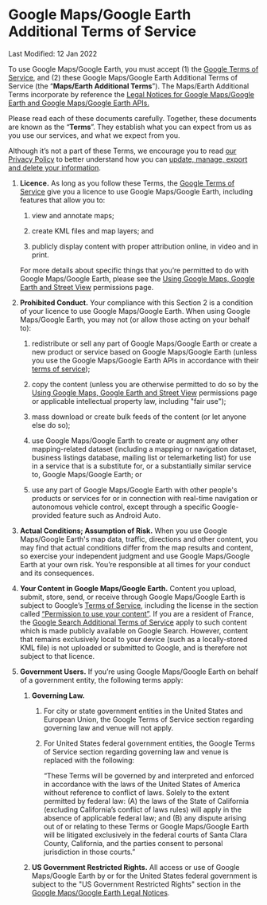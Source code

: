 Google Maps/Google Earth Additional Terms of Service
====================================================

Last Modified: 12 Jan 2022

To use Google Maps/Google Earth, you must accept (1) the [Google Terms of Service](https://policies.google.com/terms), and (2) these Google Maps/Google Earth Additional Terms of Service (the “**Maps/Earth Additional Terms**”). The Maps/Earth Additional Terms incorporate by reference the [Legal Notices for Google Maps/Google Earth and Google Maps/Google Earth APIs.](https://www.google.com/help/legalnotices_maps/)

Please read each of these documents carefully. Together, these documents are known as the “**Terms**”. They establish what you can expect from us as you use our services, and what we expect from you.

Although it’s not a part of these Terms, we encourage you to read [our Privacy Policy](https://policies.google.com/privacy) to better understand how you can [update, manage, export and delete your information](https://myaccount.google.com/).

1.  **Licence.** As long as you follow these Terms, the [Google Terms of Service](https://policies.google.com/terms) give you a licence to use Google Maps/Google Earth, including features that allow you to:
    
    1.  view and annotate maps;
        
    2.  create KML files and map layers; and
        
    3.  publicly display content with proper attribution online, in video and in print.
        
    
    For more details about specific things that you’re permitted to do with Google Maps/Google Earth, please see the [Using Google Maps, Google Earth and Street View](https://www.google.com/intl/en-GB/permissions/geoguidelines/) permissions page.
    
2.  **Prohibited Conduct.** Your compliance with this Section 2 is a condition of your licence to use Google Maps/Google Earth. When using Google Maps/Google Earth, you may not (or allow those acting on your behalf to):
    
    1.  redistribute or sell any part of Google Maps/Google Earth or create a new product or service based on Google Maps/Google Earth (unless you use the Google Maps/Google Earth APIs in accordance with their [terms of service](https://cloud.google.com/maps-platform/terms/));
        
    2.  copy the content (unless you are otherwise permitted to do so by the [Using Google Maps, Google Earth and Street View](https://www.google.com/intl/en-GB/permissions/geoguidelines/) permissions page or applicable intellectual property law, including "fair use");
        
    3.  mass download or create bulk feeds of the content (or let anyone else do so);
        
    4.  use Google Maps/Google Earth to create or augment any other mapping-related dataset (including a mapping or navigation dataset, business listings database, mailing list or telemarketing list) for use in a service that is a substitute for, or a substantially similar service to, Google Maps/Google Earth; or
        
    5.  use any part of Google Maps/Google Earth with other people's products or services for or in connection with real-time navigation or autonomous vehicle control, except through a specific Google-provided feature such as Android Auto.
        
3.  **Actual Conditions; Assumption of Risk.** When you use Google Maps/Google Earth's map data, traffic, directions and other content, you may find that actual conditions differ from the map results and content, so exercise your independent judgment and use Google Maps/Google Earth at your own risk. You’re responsible at all times for your conduct and its consequences.
    
4.  **Your Content in Google Maps/Google Earth.** Content you upload, submit, store, send, or receive through Google Maps/Google Earth is subject to Google’s [Terms of Service](https://policies.google.com/terms), including the license in the section called [“Permission to use your content”](https://policies.google.com/terms/update#toc-permission). If you are a resident of France, the [Google Search Additional Terms of Service](https://www.google.com/search/about/terms/france/) apply to such content which is made publicly available on Google Search. However, content that remains exclusively local to your device (such as a locally-stored KML file) is not uploaded or submitted to Google, and is therefore not subject to that licence.
    
5.  **Government Users.** If you’re using Google Maps/Google Earth on behalf of a government entity, the following terms apply:
    
    1.  **Governing Law.**
        
        1.  For city or state government entities in the United States and European Union, the Google Terms of Service section regarding governing law and venue will not apply.
            
        2.  For United States federal government entities, the Google Terms of Service section regarding governing law and venue is replaced with the following:
            
            “These Terms will be governed by and interpreted and enforced in accordance with the laws of the United States of America without reference to conflict of laws. Solely to the extent permitted by federal law: (A) the laws of the State of California (excluding California’s conflict of laws rules) will apply in the absence of applicable federal law; and (B) any dispute arising out of or relating to these Terms or Google Maps/Google Earth will be litigated exclusively in the federal courts of Santa Clara County, California, and the parties consent to personal jurisdiction in those courts.”
            
        
    2.  **US Government Restricted Rights.** All access or use of Google Maps/Google Earth by or for the United States federal government is subject to the "US Government Restricted Rights" section in the [Google Maps/Google Earth Legal Notices](https://www.google.com/help/legalnotices_maps/).